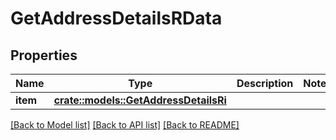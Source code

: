 # GetAddressDetailsRData

## Properties

Name | Type | Description | Notes
------------ | ------------- | ------------- | -------------
**item** | [**crate::models::GetAddressDetailsRi**](GetAddressDetailsRI.md) |  | 

[[Back to Model list]](../README.md#documentation-for-models) [[Back to API list]](../README.md#documentation-for-api-endpoints) [[Back to README]](../README.md)


